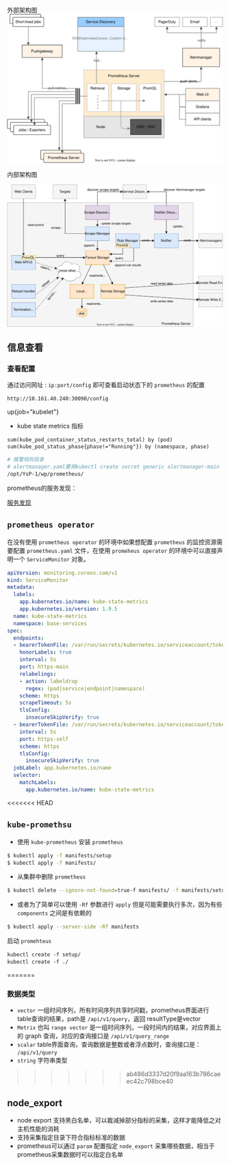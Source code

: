 
外部架构图
![](attachments/architecture.svg)

内部架构图

![](attachments/internal_architecture.svg)





## 信息查看



### 查看配置

通过访问网址 : `ip:port/config` 即可查看启动状态下的 `prometheus` 的配置

```bash
http://10.161.40.240:30090/config
```





up{job="kubelet"}



- kube state metrics 指标

```plaintext
sum(kube_pod_container_status_restarts_total) by (pod)
sum(kube_pod_status_phase{phase!="Running"}) by (namespace, phase)
```



```bash
# 报警规则目录
# alertmanager.yaml要用kubectl create secret generic alertmanager-main --from-file=alertmanager.yaml -n base-services这样加进去
/opt/YsP-1/wp/prometheus/
```



prometheus的服务发现：

[服务发现](https://yunlzheng.gitbook.io/prometheus-book/part-iii-prometheus-shi-zhan/readmd/service-discovery-with-kubernetes)




## `prometheus operator`


在没有使用 `prometheus operator` 的环境中如果想配置 `prometheus` 的监控资源需要配置 `prometheus.yaml` 文件，在使用 `promeheus operator` 的环境中可以直接声明一个 `ServiceMonitor` 对象。


```yaml
apiVersion: monitoring.coreos.com/v1  
kind: ServiceMonitor  
metadata:  
  labels:  
    app.kubernetes.io/name: kube-state-metrics  
    app.kubernetes.io/version: 1.9.5  
  name: kube-state-metrics  
  namespace: base-services  
spec:  
  endpoints:  
  - bearerTokenFile: /var/run/secrets/kubernetes.io/serviceaccount/token  
    honorLabels: true  
    interval: 5s  
    port: https-main  
    relabelings:  
    - action: labeldrop  
      regex: (pod|service|endpoint|namespace)  
    scheme: https  
    scrapeTimeout: 5s  
    tlsConfig:  
      insecureSkipVerify: true  
  - bearerTokenFile: /var/run/secrets/kubernetes.io/serviceaccount/token  
    interval: 5s  
    port: https-self  
    scheme: https  
    tlsConfig:  
      insecureSkipVerify: true  
  jobLabel: app.kubernetes.io/name  
  selector:  
    matchLabels:  
      app.kubernetes.io/name: kube-state-metrics
```




<<<<<<< HEAD
## `kube-promethsu`


- 使用 `kube-prometheus` 安装 `prometheus`
```bash
$ kubectl apply -f manifests/setup
$ kubectl apply -f manifests/
```

- 从集群中删除 `prometheus`

```bash
$ kubectl delete --ignore-not-found=true-f manifests/ -f manifests/setup
```

- 或者为了简单可以使用 `-Rf` 参数进行 `apply` 但是可能需要执行多次，因为有些 `components` 之间是有依赖的

```bash
$ kubectl apply --server-side -Rf manifests
```


启动 `promehteus` 

```bash
kubectl create -f setup/  
kubectl create -f ./
```
=======


### 数据类型


- `vector` 一组时间序列，所有时间序列共享时间戳，prometheus界面进行table查询的结果，path是 `/api/v1/query`，返回 resultType是vector
- `Metrix` 也叫 `range vector` 是一组时间序列，一段时间内的结果，对应界面上的 graph 查询，对应的查询接口是 `/api/v1/query_range` 
- `scalar`  table界面查询，查询数据是整数或者浮点数时，查询接口是：  `/api/v1/query`
- `string` 字符串类型


>>>>>>> ab486d3337d20f9aa163b786caeec42c798bce40







## node_export 

- node export 支持黑白名单，可以裁减掉部分指标的采集，这样才能降低之对主机性能的消耗
- 支持采集指定目录下符合指标标准的数据
- prometheus可以通过 `param` 配置指定 `node_export` 采集哪些数据，相当于prometheus采集数据时可以指定白名单
